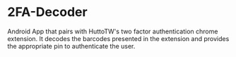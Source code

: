 # 2FA-Decoder

Android App that pairs with HuttoTW's two factor authentication chrome extension. It decodes the barcodes presented in the extension and provides the appropriate pin to authenticate the user.
